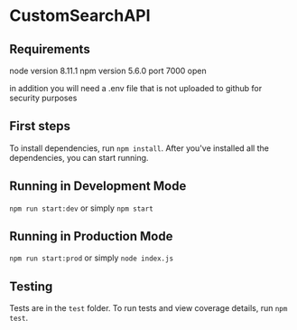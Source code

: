 # CustomSearchAPI

## Requirements
node version 8.11.1
npm version 5.6.0
port 7000 open

in addition you will need a .env file that is not uploaded to github for security purposes

## First steps
To install dependencies, run `npm install`. After you've installed all the
dependencies, you can start running.

## Running in Development Mode
`npm run start:dev`
or simply `npm start`

## Running in Production Mode
`npm run start:prod`
or simply `node index.js`

## Testing
Tests are in the `test` folder. To run tests and view coverage details, run
`npm test`.

